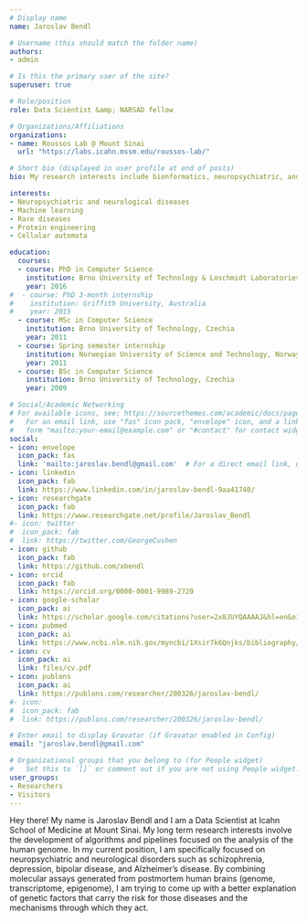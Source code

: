 ```yaml
---
# Display name
name: Jaroslav Bendl

# Username (this should match the folder name)
authors:
- admin

# Is this the primary user of the site?
superuser: true

# Role/position
role: Data Scientist &amp; NARSAD fellow

# Organizations/Affiliations
organizations:
- name: Roussos Lab @ Mount Sinai
  url: "https://labs.icahn.mssm.edu/roussos-lab/"

# Short bio (displayed in user profile at end of posts)
bio: My research interests include bionformatics, neuropsychiatric, and neurological diseases.

interests:
- Neuropsychiatric and neurological diseases
- Machine learning
- Rare diseases
- Protein engineering
- Cellular automata

education:
  courses:
  - course: PhD in Computer Science
    institution: Brno University of Technology & Loschmidt Laboratories, Czechia
    year: 2016
#  - course: PhD 3-month internship
#    institution: Griffith University, Australia
#    year: 2015
  - course: MSc in Computer Science
    institution: Brno University of Technology, Czechia
    year: 2011
  - course: Spring semester internship 
    institution: Norwegian University of Science and Technology, Norway
    year: 2011
  - course: BSc in Computer Science
    institution: Brno University of Technology, Czechia
    year: 2009

# Social/Academic Networking
# For available icons, see: https://sourcethemes.com/academic/docs/page-builder/#icons
#   For an email link, use "fas" icon pack, "envelope" icon, and a link in the
#   form "mailto:your-email@example.com" or "#contact" for contact widget.
social:
- icon: envelope
  icon_pack: fas
  link: 'mailto:jaroslav.bendl@gmail.com'  # For a direct email link, use "mailto:test@example.org".
- icon: linkedin
  icon_pack: fab
  link: https://www.linkedin.com/in/jaroslav-bendl-9aa41740/
- icon: researchgate
  icon_pack: fab
  link: https://www.researchgate.net/profile/Jaroslav_Bendl
#- icon: twitter
#  icon_pack: fab
#  link: https://twitter.com/GeorgeCushen
- icon: github
  icon_pack: fab
  link: https://github.com/xbendl
- icon: orcid
  icon_pack: fab
  link: https://orcid.org/0000-0001-9989-2720
- icon: google-scholar
  icon_pack: ai
  link: https://scholar.google.com/citations?user=2x8JUYQAAAAJ&hl=en&oi=ao
- icon: pubmed
  icon_pack: ai
  link: https://www.ncbi.nlm.nih.gov/myncbi/1Xsir7k6Qnjks/bibliography/public/
- icon: cv
  icon_pack: ai
  link: files/cv.pdf
- icon: publons
  icon_pack: ai
  link: https://publons.com/researcher/200326/jaroslav-bendl/
#- icon: 
#  icon_pack: fab
#  link: https://publons.com/researcher/200326/jaroslav-bendl/

# Enter email to display Gravatar (if Gravatar enabled in Config)
email: "jaroslav.bendl@gmail.com"

# Organizational groups that you belong to (for People widget)
#   Set this to `[]` or comment out if you are not using People widget.
user_groups:
- Researchers
- Visitors
---
```


Hey there! My name is Jaroslav Bendl and I am a Data Scientist at Icahn School of Medicine at Mount Sinai. My long term research interests involve the development of algorithms and pipelines focused on the analysis of the human genome. In my current position, I am specifically focused on neuropsychiatric and neurological disorders such as schizophrenia, depression, bipolar disease, and Alzheimer’s disease. By combining molecular assays generated from postmortem human brains (genome, transcriptome, epigenome), I am trying to come up  with a better explanation of genetic factors that carry the risk for those diseases and the mechanisms through which they act.
